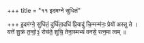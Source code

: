 +++
title = "११ इदमग्ने सुधितं"

+++
इ॒दम॑ग्ने॒ सुधि॑तं॒ दुर्धि॑ता॒दधि॑ प्रि॒यादु॑ चि॒न्मन्म॑नः॒ प्रेयो॑ अस्तु ते ।  
यत्ते॑ शु॒क्रं त॒न्वो॒३॒॑ रोच॑ते॒ शुचि॒ तेना॒स्मभ्यं॑ वनसे॒ रत्न॒मा त्वम् ॥
